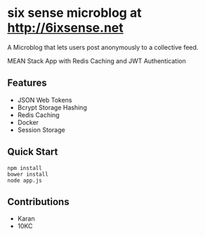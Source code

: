 # six sense microblog at http://6ixsense.net

A Microblog that lets users post anonymously to a collective feed.

MEAN Stack App with Redis Caching and JWT Authentication

## Features

- JSON Web Tokens
- Bcrypt Storage Hashing
- Redis Caching
- Docker
- Session Storage

## Quick Start

```
npm install
bower install
node app.js
```

## Contributions
- Karan
- 10KC
